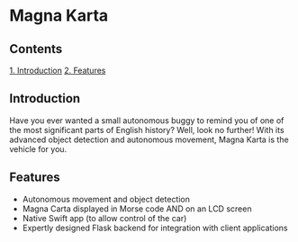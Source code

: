 # Magna Karta

## Contents

[1. Introduction](#introduction)
[2. Features](#features)

## Introduction

Have you ever wanted a small autonomous buggy to remind you of one of the most significant parts of English history? Well, look no further! With its advanced object detection and autonomous movement, Magna Karta is the vehicle for you.

## Features

- Autonomous movement and object detection
- Magna Carta displayed in Morse code AND on an LCD screen
- Native Swift app (to allow control of the car)
- Expertly designed Flask backend for integration with client applications